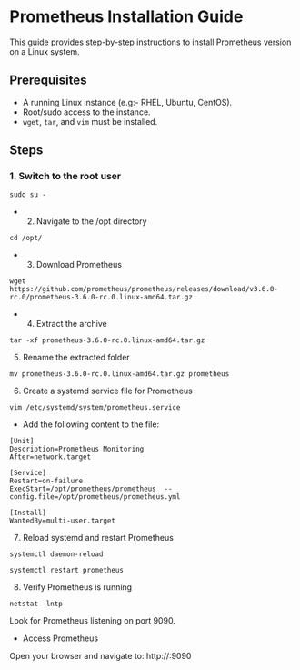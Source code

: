 # Prometheus Installation Guide

This guide provides step-by-step instructions to install Prometheus version on a Linux system.

## Prerequisites

- A running Linux instance (e.g:- RHEL, Ubuntu, CentOS).
- Root/sudo access to the instance.
- `wget`, `tar`, and `vim` must be installed.

## Steps

### 1. Switch to the root user

```
sudo su -
```

* 2. Navigate to the /opt directory

```
cd /opt/
```

* 3. Download Prometheus

```
wget https://github.com/prometheus/prometheus/releases/download/v3.6.0-rc.0/prometheus-3.6.0-rc.0.linux-amd64.tar.gz
```

* 4. Extract the archive

```
tar -xf prometheus-3.6.0-rc.0.linux-amd64.tar.gz
```
5. Rename the extracted folder

```
mv prometheus-3.6.0-rc.0.linux-amd64.tar.gz prometheus
```

6. Create a systemd service file for Prometheus

```
vim /etc/systemd/system/prometheus.service
```

* Add the following content to the file:

```
[Unit]
Description=Prometheus Monitoring
After=network.target

[Service]
Restart=on-failure
ExecStart=/opt/prometheus/prometheus  --config.file=/opt/prometheus/prometheus.yml 

[Install]
WantedBy=multi-user.target
```

7. Reload systemd and restart Prometheus

```
systemctl daemon-reload
```
```
systemctl restart prometheus
```

8. Verify Prometheus is running

```
netstat -lntp
```
Look for Prometheus listening on port 9090.
* Access Prometheus

Open your browser and navigate to:
http://<your-server-ip>:9090
